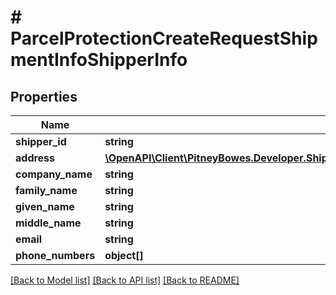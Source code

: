 # # ParcelProtectionCreateRequestShipmentInfoShipperInfo

## Properties

Name | Type | Description | Notes
------------ | ------------- | ------------- | -------------
**shipper_id** | **string** |  | [optional] 
**address** | [**\OpenAPI\Client\PitneyBowes.Developer.ShippingApi.Model\ParcelProtectionCreateRequestShipmentInfoShipperInfoAddress**](ParcelProtectionCreateRequestShipmentInfoShipperInfoAddress.md) |  | [optional] 
**company_name** | **string** |  | [optional] 
**family_name** | **string** |  | [optional] 
**given_name** | **string** |  | [optional] 
**middle_name** | **string** |  | [optional] 
**email** | **string** |  | [optional] 
**phone_numbers** | **object[]** |  | [optional] 

[[Back to Model list]](../../README.md#documentation-for-models) [[Back to API list]](../../README.md#documentation-for-api-endpoints) [[Back to README]](../../README.md)


